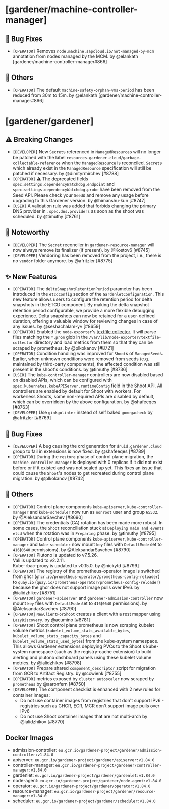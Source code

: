 # [gardener/machine-controller-manager]

## 🐛 Bug Fixes

- `[OPERATOR]` Removes `node.machine.sapcloud.io/not-managed-by-mcm` annotation from nodes managed by the MCM. by @elankath [gardener/machine-controller-manager#866]
## 🏃 Others

- `[OPERATOR]` The default `machine-safety-orphan-vms-period` has been reduced from 30m to 15m. by @elankath [gardener/machine-controller-manager#866]
# [gardener/gardener]

## ⚠️ Breaking Changes

- `[DEVELOPER]` New `Secret`s referenced in `ManagedResource`s will no longer be patched with the label `resources.gardener.cloud/garbage-collectable-reference` when the `ManagedResource` is reconciled. `Secret`s which already exist in the `ManagedResource` specification will still be patched if necessary. by @dimityrmirchev [#8788]
- `[OPERATOR]` ⚠️ The deprecated fields `spec.settings.dependencyWatchdog.endpoint` and `spec.settings.dependencyWatchdog.probe` have been removed from the Seed API. Please check your `Seed`s and remove any usage before upgrading to this Gardener version. by @himanshu-kun [#8747]
- `[USER]` A validation rule was added that forbids changing the primary DNS provider in `.spec.dns.providers` as soon as the shoot was scheduled. by @timuthy [#8761]
## 📰 Noteworthy

- `[DEVELOPER]` The `Secret` reconciler in `gardener-resource-manager` will now always remove its finalizer (if present). by @Kostov6 [#8745]
- `[DEVELOPER]` Vendoring has been removed from the project, i.e., there is no `vendor` folder anymore. by @afritzler [#8775]
## ✨ New Features

- `[OPERATOR]` The `deltaSnapshotRetentionPeriod` parameter has been introduced in the `etcdConfig` section of the `GardenletConfiguration`. This new feature allows users to configure the retention period for delta snapshots in the ETCD component. By making the delta snapshot retention period configurable, we provide a more flexible debugging experience. Delta snapshots can now be retained for a user-defined duration, offering a valuable window for reviewing changes in case of any issues.  by @seshachalam-yv [#8659]
- `[OPERATOR]` Enabled the `node-exporter`'s  [textfile collector](https://github.com/prometheus/node_exporter#textfile-collector). It will parse files matching the `*.prom` glob in the `/var/lib/node-exporter/textfile-collector` directory and load metrics from them so that they can be scraped by prometheus. by @plkokanov [#8721]
- `[OPERATOR]` Condition handling was improved for `Shoot`s of `ManagedSeed`s. Earlier, when unknown conditions were removed from seeds (e.g. maintained by third-party components), the affected condition was still present in the shoot's conditions. by @timuthy [#8736]
- `[USER]` The `kube-controller-manager` controllers are now disabled based on disabled APIs, which can be configured with `spec.kubernetes.kubeAPIServer.runtimeConfig` field in the Shoot API. All controllers are enabled by default for Shoot with workers. For workerless Shoots, some non-required APIs are disabled by default, which can be overridden by the above configuration. by @shafeeqes [#8763]
- `[DEVELOPER]` Use `ginkgolinter` instead of self baked `gomegacheck` by @afritzler [#8769]
## 🐛 Bug Fixes

- `[DEVELOPER]` A bug causing the crd generation for `druid.gardener.cloud` group to fail in extensions is now fixed. by @shafeeqes [#8789]
- `[OPERATOR]` During the `restore` phase of control plane migration, the `machine-controller-manager` is deployed with 0 replicas if it did not exist before or if it existed and was not scaled up yet. This fixes an issue that could cause the `Shoot`'s nodes to get recreated during control plane migration. by @plkokanov [#8742]
## 🏃 Others

- `[OPERATOR]` Control plane components `kube-apiserver`, `kube-controller-manager` and `kube-scheduler` now run as `nonroot` user and group `65532`. by @AleksandarSavchev [#8690]
- `[OPERATOR]` The credentials (CA) rotation has been made more robust. In some cases, the `Shoot` reconciliation stuck at `Deploying main and events etcd` when the rotation was in `Preparing` phase. by @timuthy [#8795]
- `[OPERATOR]` Control plane components `kube-apiserver`, `kube-controller-manager` and `kube-scheduler` now mount `key` files with `DefaultMode` set to `416`(`0640` permissions). by @AleksandarSavchev [#8790]
- `[OPERATOR]` Plutono is updated to v7.5.26.  
  Vali is updated to v2.2.11.  
  Kube-rbac-proxy is updated to v0.15.0. by @nickytd [#8799]
- `[OPERATOR]` The registry of the prometheus-operator image is switched from ghcr (`ghcr.io/prometheus-operator/prometheus-config-reloader`) to `quay.io` (`quay.io/prometheus-operator/prometheus-config-reloader`) because the ghcr does not support image pulls over IPv6. by @ialidzhikov [#8751]
- `[OPERATOR]` `gardener-apiserver` and `gardener-admission-controller` now mount `key` files with `DefaultMode` set to `416`(`0640` permissions). by @AleksandarSavchev [#8790]
- `[OPERATOR]` `NewClientForShoot` creates a client with a rest mapper using `LazyDiscovery`. by @acumino [#8781]
- `[OPERATOR]` Shoot control plane prometheus is now scraping kubelet volume metrics (`kubelet_volume_stats_available_bytes`, `kubelet_volume_stats_capacity_bytes` and `kubelet_volume_stats_used_bytes`) from the kube-system namespace. This allows Gardener extensions deploying PVCs to the Shoot's kube-system namespace (such as the registry-cache extension) to build alerting and plutono dashboard panels using these kubelet volume metrics. by @ialidzhikov [#8798]
- `[OPERATOR]` Prepare shared `component_descriptor` script for migration from GCR to Artifact Registry. by @ccwienk [#8755]
- `[OPERATOR]` metrics exposed by `cluster autoscaler` now scraped by `prometheus` by @aaronfern [#8750]
- `[DEVELOPER]` The component checklist is enhanced with 2 new rules for container images:  
  - Do not use container images from registries that don't support IPv6 - registries such as GHCR, ECR, MCR don't support image pulls over IPv6  
  - Do not use Shoot container images that are not multi-arch by @ialidzhikov [#8770]

## Docker Images
- admission-controller: `eu.gcr.io/gardener-project/gardener/admission-controller:v1.84.0`
- apiserver: `eu.gcr.io/gardener-project/gardener/apiserver:v1.84.0`
- controller-manager: `eu.gcr.io/gardener-project/gardener/controller-manager:v1.84.0`
- gardenlet: `eu.gcr.io/gardener-project/gardener/gardenlet:v1.84.0`
- node-agent: `eu.gcr.io/gardener-project/gardener/node-agent:v1.84.0`
- operator: `eu.gcr.io/gardener-project/gardener/operator:v1.84.0`
- resource-manager: `eu.gcr.io/gardener-project/gardener/resource-manager:v1.84.0`
- scheduler: `eu.gcr.io/gardener-project/gardener/scheduler:v1.84.0`
